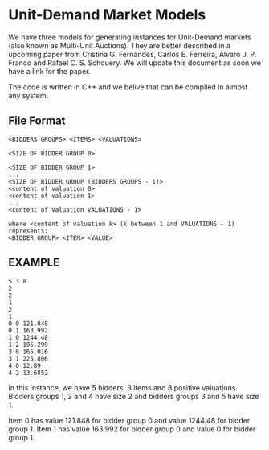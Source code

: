 Unit-Demand Market Models
=========================

We have three models for generating instances for Unit-Demand markets (also known as Multi-Unit Auctions). They are better described in a upcoming paper from Cristina G. Fernandes, Carlos E. Ferreira, Álvaro J. P. Franco and Rafael C. S. Schouery. We will update this document as soon we have a link for the paper.

The code is written in C++ and we belive that can be compiled in almost any system. 

File Format
-----------

    <BIDDERS GROUPS> <ITEMS> <VALUATIONS>

    <SIZE OF BIDDER GROUP 0>

    <SIZE OF BIDDER GROUP 1>
    ...
    <SIZE OF BIDDER GROUP (BIDDERS GROUPS - 1)>	
    <content of valuation 0>
    <content of valuation 1>
    ...	
    <content of valuation VALUATIONS - 1>

    where <content of valuation k> (k between 1 and VALUATIONS - 1) represents:
    <BIDDER GROUP> <ITEM> <VALUE>

EXAMPLE
-------

    5 3 8
    2
    2
    1
    2
    1
    0 0 121.848
    0 1 163.992
    1 0 1244.48
    1 2 195.299
    3 0 165.016
    3 1 225.806
    4 0 12.89
    4 2 13.6852

In this instance, we have 5 bidders, 3 items and 8 positive valuations. Bidders groups 1, 2 and 4 have size 2 and bidders groups 3 and 5 have size 1.

Item 0 has value 121.848 for bidder group 0 and value 1244.48 for bidder group 1. Item 1 has value 163.992 for bidder group 0 and value 0 for bidder group 1.

